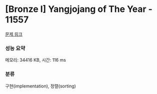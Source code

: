 # [Bronze I] Yangjojang of The Year - 11557 

[문제 링크](https://www.acmicpc.net/problem/11557) 

### 성능 요약

메모리: 34416 KB, 시간: 116 ms

### 분류

구현(implementation), 정렬(sorting)

